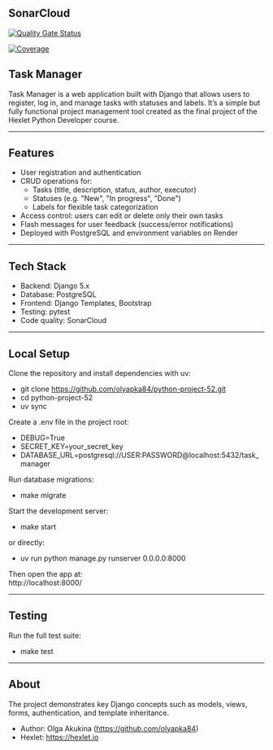 ## SonarCloud

[![Quality Gate Status](https://sonarcloud.io/api/project_badges/measure?project=olyapka84_python-project-52&metric=alert_status)](https://sonarcloud.io/summary/new_code?id=olyapka84_python-project-52)

[![Coverage](https://sonarcloud.io/api/project_badges/measure?project=olyapka84_python-project-52&metric=coverage)](https://sonarcloud.io/summary/new_code?id=olyapka84_python-project-52)

## Task Manager

Task Manager is a web application built with Django that allows users to register, log in, and manage tasks with statuses and labels.
It’s a simple but fully functional project management tool created as the final project of the Hexlet Python Developer course.

---

## Features

- User registration and authentication  
- CRUD operations for:
  - Tasks (title, description, status, author, executor)
  - Statuses (e.g. "New", "In progress", "Done")
  - Labels for flexible task categorization  
- Access control: users can edit or delete only their own tasks  
- Flash messages for user feedback (success/error notifications)  
- Deployed with PostgreSQL and environment variables on Render  

---

## Tech Stack

- Backend: Django 5.x  
- Database: PostgreSQL  
- Frontend: Django Templates, Bootstrap  
- Testing: pytest
- Code quality: SonarCloud  

---

## Local Setup

Clone the repository and install dependencies with uv:

- git clone https://github.com/olyapka84/python-project-52.git
- cd python-project-52
- uv sync

Create a .env file in the project root:

- DEBUG=True
- SECRET_KEY=your_secret_key
- DATABASE_URL=postgresql://USER:PASSWORD@localhost:5432/task_manager

Run database migrations:

- make migrate

Start the development server:

- make start

or directly:

- uv run python manage.py runserver 0.0.0.0:8000

Then open the app at:  
http://localhost:8000/

---

## Testing

Run the full test suite:

- make test

---

## About

The project demonstrates key Django concepts such as models, views, forms, authentication, and template inheritance.
- Author: Olga Akukina (https://github.com/olyapka84)
- Hexlet: https://hexlet.io
